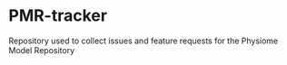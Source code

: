 # PMR-tracker
Repository used to collect issues and feature requests for the Physiome Model Repository
